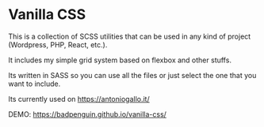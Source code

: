 # Vanilla CSS

This is a collection of SCSS utilities that can be used in any kind of project (Wordpress, PHP, React, etc.).

It includes my simple grid system based on flexbox and other stuffs.

Its written in SASS so you can use all the files or just select the one that you want to include.

Its currently used on https://antoniogallo.it/

DEMO: https://badpenguin.github.io/vanilla-css/
